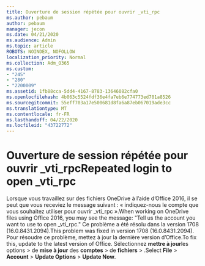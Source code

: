 ```yaml
---
title: Ouverture de session répétée pour ouvrir _vti_rpc
ms.author: pebaum
author: pebaum
manager: jecon
ms.date: 04/21/2020
ms.audience: Admin
ms.topic: article
ROBOTS: NOINDEX, NOFOLLOW
localization_priority: Normal
ms.collection: Adm_O365
ms.custom:
- "245"
- "280"
- "2200009"
ms.assetid: 1fb88cca-5dd4-4167-8783-13646082cfa0
ms.openlocfilehash: 4b063c5524fdf36e4fa7eb6e774773ed701a8526
ms.sourcegitcommit: 55eff703a17e500681d8fa6a87eb067019ade3cc
ms.translationtype: MT
ms.contentlocale: fr-FR
ms.lasthandoff: 04/22/2020
ms.locfileid: "43722772"
---
```

# <a name="repeated-login-to-open-_vti_rpc"></a><span data-ttu-id="1f69d-102">Ouverture de session répétée pour ouvrir _vti_rpc</span><span class="sxs-lookup"><span data-stu-id="1f69d-102">Repeated login to open _vti_rpc</span></span>

<span data-ttu-id="1f69d-103">Lorsque vous travaillez sur des fichiers OneDrive à l’aide d’Office 2016, il se peut que vous receviez le message suivant : « indiquez-nous le compte que vous souhaitez utiliser pour ouvrir _vti_rpc ».</span><span class="sxs-lookup"><span data-stu-id="1f69d-103">When working on OneDrive files using Office 2016, you may see the message: "Tell us the account you want to use to open _vti_rpc."</span></span> <span data-ttu-id="1f69d-104">Ce problème a été résolu dans la version 1708 (16.0.8431.2094).</span><span class="sxs-lookup"><span data-stu-id="1f69d-104">This problem was fixed in version 1708 (16.0.8431.2094).</span></span> <span data-ttu-id="1f69d-105">Pour résoudre ce problème, mettez à jour la dernière version d’Office.</span><span class="sxs-lookup"><span data-stu-id="1f69d-105">To fix this, update to the latest version of Office.</span></span> <span data-ttu-id="1f69d-106">Sélectionnez **mettre à jour**les options \> de **mise à jour** des **comptes** \> de **fichiers** \> .</span><span class="sxs-lookup"><span data-stu-id="1f69d-106">Select **File** \> **Account** \> **Update Options** \> **Update Now**.</span></span>
  